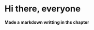 # Hi there, everyone
















































#### Made a markdown writting in ths chapter
